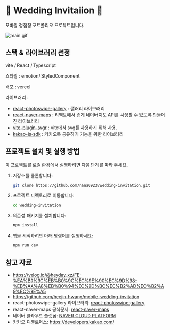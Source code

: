 # 💌 Wedding Invitaiion 💌

모바일 청첩장 포트폴리오 프로젝트입니다.

![main.gif](main.gif)

## 스택 & 라이브러리 선정

vite / React / Typescript

스타일 : emotion/ StyledComponent

배포 : vercel

라이브러리 :

- [react-photoswipe-gallery](https://www.npmjs.com/package/react-photoswipe-gallery) : 갤러리 라이브러리
- [react-naver-maps](https://zeakd.github.io/react-naver-maps/) : 리액트에서 쉽게 네이버지도 API를 사용할 수 있도록 만들어진 라이브러리
- [vite-plugin-svgr](https://www.npmjs.com/package/vite-plugin-svgr) : vite에서 svg를 사용하기 위해 사용.
- [kakao-js-sdk](https://developers.kakao.com/docs/latest/ko/kakaologin/js) : 카카오톡 공유하기 기능을 위한 라이브러리

## 프로젝트 설치 및 실행 방법

이 프로젝트를 로컬 환경에서 실행하려면 다음 단계를 따라 주세요.

1. 저장소를 클론합니다:

   ```bash
   git clone https://github.com/nana0923/wedding-invitation.git
   ```

2. 프로젝트 디렉토리로 이동합니다:

   ```bash
   cd wedding-invitation
   ```

3. 의존성 패키지를 설치합니다:

   ```bash
   npm install
   ```

4. 앱을 시작하려면 아래 명령어를 실행하세요:

   ```bash
   npm run dev
   ```

## 참고 자료

- https://velog.io/@heyday_xz/FE-%EA%B0%9C%EB%B0%9C%EC%9E%90%EC%9D%98-%EB%AA%A8%EB%B0%94%EC%9D%BC%EC%B2%AD%EC%B2%A9%EC%9E%A5
- https://github.com/heejin-hwang/mobile-wedding-invitation
- react-photoswipe-gallery 라이브러리: [react-photoswipe-gallery](https://www.npmjs.com/package/react-photoswipe-gallery)
- react-naver-maps 공식문서: [react-naver-maps](https://zeakd.github.io/react-naver-maps/)
- 네이버 클라우드 플랫폼: [NAVER CLOUD PLATFORM](https://console.ncloud.com/naver-service/application)
- 카카오 디벨로퍼스: https://developers.kakao.com/
